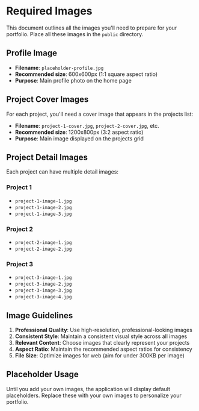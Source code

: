 # Required Images

This document outlines all the images you'll need to prepare for your portfolio. Place all these images in the `public` directory.

## Profile Image
- **Filename**: `placeholder-profile.jpg`
- **Recommended size**: 600x600px (1:1 square aspect ratio)
- **Purpose**: Main profile photo on the home page

## Project Cover Images
For each project, you'll need a cover image that appears in the projects list:

- **Filename**: `project-1-cover.jpg`, `project-2-cover.jpg`, etc.
- **Recommended size**: 1200x800px (3:2 aspect ratio)
- **Purpose**: Main image displayed on the projects grid

## Project Detail Images
Each project can have multiple detail images:

### Project 1
- `project-1-image-1.jpg`
- `project-1-image-2.jpg`
- `project-1-image-3.jpg`

### Project 2
- `project-2-image-1.jpg`
- `project-2-image-2.jpg`

### Project 3
- `project-3-image-1.jpg`
- `project-3-image-2.jpg`
- `project-3-image-3.jpg`
- `project-3-image-4.jpg`

## Image Guidelines

1. **Professional Quality**: Use high-resolution, professional-looking images
2. **Consistent Style**: Maintain a consistent visual style across all images
3. **Relevant Content**: Choose images that clearly represent your projects
4. **Aspect Ratio**: Maintain the recommended aspect ratios for consistency
5. **File Size**: Optimize images for web (aim for under 300KB per image)

## Placeholder Usage

Until you add your own images, the application will display default placeholders. Replace these with your own images to personalize your portfolio.